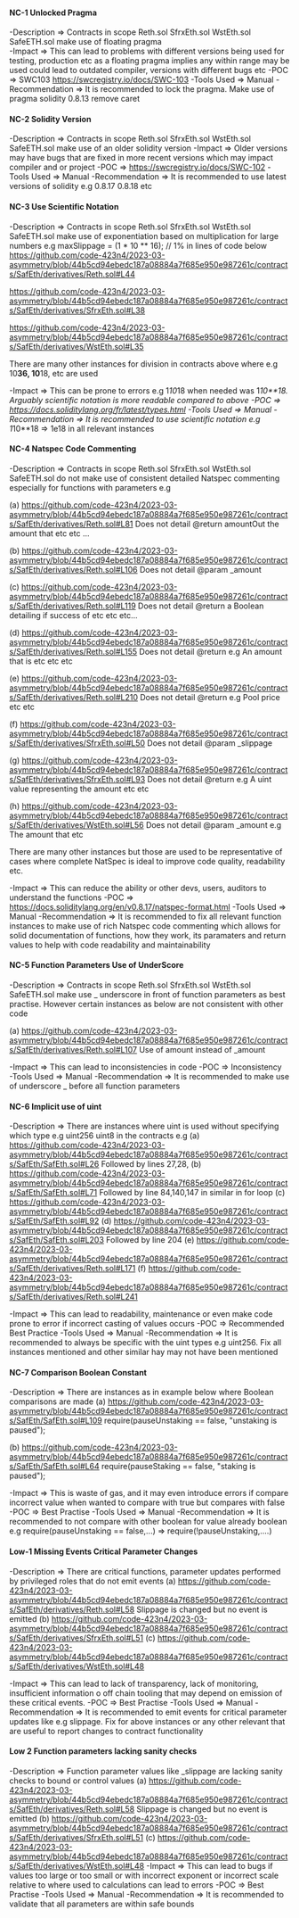 #### NC-1 Unlocked Pragma 

-Description => Contracts in scope Reth.sol SfrxEth.sol WstEth.sol SafeETH.sol make use of floating pragma  
-Impact => This can lead to problems with different versions being used for testing, production etc as a floating pragma implies any within range may be used could lead to outdated compiler, versions with different bugs etc
-POC => SWC103 https://swcregistry.io/docs/SWC-103 
-Tools Used => Manual 
-Recommendation => It is recommended to lock the pragma. Make use of pragma solidity 0.8.13 remove caret

#### NC-2 Solidity Version 

-Description => Contracts in scope Reth.sol SfrxEth.sol WstEth.sol SafeETH.sol make use of an older solidity version 
-Impact => Older versions may have bugs that are fixed in more recent versions which may impact compiler and or project 
-POC => https://swcregistry.io/docs/SWC-102 
-Tools Used => Manual 
-Recommendation => It is recommended to use latest versions of solidity e.g 0.8.17 0.8.18 etc

#### NC-3 Use Scientific Notation 

-Description => Contracts in scope Reth.sol SfrxEth.sol WstEth.sol SafeETH.sol make use of exponentiation based on multiplication for large numbers e.g maxSlippage = (1 * 10 ** 16); // 1% in lines of code below 
https://github.com/code-423n4/2023-03-asymmetry/blob/44b5cd94ebedc187a08884a7f685e950e987261c/contracts/SafEth/derivatives/Reth.sol#L44 

https://github.com/code-423n4/2023-03-asymmetry/blob/44b5cd94ebedc187a08884a7f685e950e987261c/contracts/SafEth/derivatives/SfrxEth.sol#L38

https://github.com/code-423n4/2023-03-asymmetry/blob/44b5cd94ebedc187a08884a7f685e950e987261c/contracts/SafEth/derivatives/WstEth.sol#L35

There are many other instances for division in contracts above where e.g 10**36, 10**18, etc are used


-Impact => This can be prone to errors e.g 1*10*18 when needed was 1*10**18. Arguably scientific notation is more readable compared to above 
-POC => https://docs.soliditylang.org/fr/latest/types.html 
-Tools Used => Manual 
-Recommendation => It is recommended to use scientific notation e.g 1*10**18 => 1e18 in all relevant instances 

#### NC-4 Natspec Code Commenting

-Description => Contracts in scope Reth.sol SfrxEth.sol WstEth.sol SafeETH.sol do not make use of consistent detailed Natspec commenting especially for functions with parameters e.g 

(a) https://github.com/code-423n4/2023-03-asymmetry/blob/44b5cd94ebedc187a08884a7f685e950e987261c/contracts/SafEth/derivatives/Reth.sol#L81
Does not detail @return amountOut the amount that etc etc ...

(b) https://github.com/code-423n4/2023-03-asymmetry/blob/44b5cd94ebedc187a08884a7f685e950e987261c/contracts/SafEth/derivatives/Reth.sol#L106
Does not detail @param _amount

(c) https://github.com/code-423n4/2023-03-asymmetry/blob/44b5cd94ebedc187a08884a7f685e950e987261c/contracts/SafEth/derivatives/Reth.sol#L119
Does not detail @return a Boolean detailing if success of etc etc etc...

(d) https://github.com/code-423n4/2023-03-asymmetry/blob/44b5cd94ebedc187a08884a7f685e950e987261c/contracts/SafEth/derivatives/Reth.sol#L155
Does not detail @return e.g An amount that is etc etc etc 

(e) https://github.com/code-423n4/2023-03-asymmetry/blob/44b5cd94ebedc187a08884a7f685e950e987261c/contracts/SafEth/derivatives/Reth.sol#L210
Does not detail @return e.g Pool price etc etc 

(f) https://github.com/code-423n4/2023-03-asymmetry/blob/44b5cd94ebedc187a08884a7f685e950e987261c/contracts/SafEth/derivatives/SfrxEth.sol#L50 
Does not detail @param _slippage 

(g) https://github.com/code-423n4/2023-03-asymmetry/blob/44b5cd94ebedc187a08884a7f685e950e987261c/contracts/SafEth/derivatives/SfrxEth.sol#L93
Does not detail @return e.g A uint value representing the amount etc etc 

(h) https://github.com/code-423n4/2023-03-asymmetry/blob/44b5cd94ebedc187a08884a7f685e950e987261c/contracts/SafEth/derivatives/WstEth.sol#L56
Does not detail @param _amount e.g The amount that etc 

There are many other instances but those are used to be representative of cases where complete NatSpec is ideal to improve code quality, readability etc. 

-Impact => This can reduce the ability or other devs, users, auditors to understand the functions 
-POC => https://docs.soliditylang.org/en/v0.8.17/natspec-format.html 
-Tools Used => Manual 
-Recommendation => It is recommended to fix all relevant function instances to make use of rich Natspec code commenting which allows for solid documentation of functions, how they work, its paramaters and return values to help with code readability and maintainability 

#### NC-5 Function Parameters Use of UnderScore 

-Description => Contracts in scope Reth.sol SfrxEth.sol WstEth.sol SafeETH.sol make use _ underscore in front of function parameters as best practise. However certain instances as below are not consistent with other code 

(a) https://github.com/code-423n4/2023-03-asymmetry/blob/44b5cd94ebedc187a08884a7f685e950e987261c/contracts/SafEth/derivatives/Reth.sol#L107
Use of amount instead of _amount 

-Impact => This can lead to inconsistencies in code 
-POC => Inconsistency  
-Tools Used => Manual 
-Recommendation => It is recommended to make use of underscore _ before all function parameters 

#### NC-6 Implicit use of uint

-Description => There are instances where uint is used without specifying which type e.g uint256 uint8 in the contracts e.g 
(a) https://github.com/code-423n4/2023-03-asymmetry/blob/44b5cd94ebedc187a08884a7f685e950e987261c/contracts/SafEth/SafEth.sol#L26
Followed by lines 27,28, 
(b) https://github.com/code-423n4/2023-03-asymmetry/blob/44b5cd94ebedc187a08884a7f685e950e987261c/contracts/SafEth/SafEth.sol#L71
Followed by line 84,140,147 in similar in for loop
(c) https://github.com/code-423n4/2023-03-asymmetry/blob/44b5cd94ebedc187a08884a7f685e950e987261c/contracts/SafEth/SafEth.sol#L92
(d) https://github.com/code-423n4/2023-03-asymmetry/blob/44b5cd94ebedc187a08884a7f685e950e987261c/contracts/SafEth/SafEth.sol#L203
Followed by line 204
(e) https://github.com/code-423n4/2023-03-asymmetry/blob/44b5cd94ebedc187a08884a7f685e950e987261c/contracts/SafEth/derivatives/Reth.sol#L171
(f) https://github.com/code-423n4/2023-03-asymmetry/blob/44b5cd94ebedc187a08884a7f685e950e987261c/contracts/SafEth/derivatives/Reth.sol#L241

-Impact => This can lead to readability, maintenance or even make code prone to error if incorrect casting of values occurs 
-POC => Recommended Best Practice 
-Tools Used => Manual 
-Recommendation => It is recommended to always be specific with the uint types e.g uint256. Fix all instances mentioned and other similar hay may not have been mentioned

#### NC-7 Comparison Boolean Constant 

-Description => There are instances as in example below where Boolean comparisons are made 
(a) https://github.com/code-423n4/2023-03-asymmetry/blob/44b5cd94ebedc187a08884a7f685e950e987261c/contracts/SafEth/SafEth.sol#L109
require(pauseUnstaking == false, "unstaking is paused");

(b) https://github.com/code-423n4/2023-03-asymmetry/blob/44b5cd94ebedc187a08884a7f685e950e987261c/contracts/SafEth/SafEth.sol#L64
require(pauseStaking == false, "staking is paused");

-Impact => This is waste of gas, and it may even introduce errors if compare incorrect value when wanted to compare with true but compares with false 
-POC => Best Practise
-Tools Used => Manual 
-Recommendation => It is recommended to not compare with other boolean for value already boolean e.g 
require(pauseUnstaking == false,...) => require(!pauseUnstaking,....)

#### Low-1 Missing Events Critical Parameter Changes  

-Description => There are critical functions, parameter updates performed by privileged roles that do not emit events
(a) https://github.com/code-423n4/2023-03-asymmetry/blob/44b5cd94ebedc187a08884a7f685e950e987261c/contracts/SafEth/derivatives/Reth.sol#L58
Slippage is changed but no event is emitted 
(b) https://github.com/code-423n4/2023-03-asymmetry/blob/44b5cd94ebedc187a08884a7f685e950e987261c/contracts/SafEth/derivatives/SfrxEth.sol#L51
(c) https://github.com/code-423n4/2023-03-asymmetry/blob/44b5cd94ebedc187a08884a7f685e950e987261c/contracts/SafEth/derivatives/WstEth.sol#L48


-Impact => This can lead to lack of transparency, lack of monitoring, insufficient information o off chain tooling that may depend on emission of these critical events. 
-POC => Best Practise
-Tools Used => Manual 
-Recommendation => It is recommended to emit events for critical parameter updates like e.g slippage. Fix for above instances or any other relevant that are useful to report changes to contract functionality 

#### Low 2 Function parameters lacking sanity checks 

-Description => Function parameter values like _slippage are lacking sanity checks to bound or control values 
(a) https://github.com/code-423n4/2023-03-asymmetry/blob/44b5cd94ebedc187a08884a7f685e950e987261c/contracts/SafEth/derivatives/Reth.sol#L58
Slippage is changed but no event is emitted 
(b) https://github.com/code-423n4/2023-03-asymmetry/blob/44b5cd94ebedc187a08884a7f685e950e987261c/contracts/SafEth/derivatives/SfrxEth.sol#L51
(c) https://github.com/code-423n4/2023-03-asymmetry/blob/44b5cd94ebedc187a08884a7f685e950e987261c/contracts/SafEth/derivatives/WstEth.sol#L48
-Impact => This can lead to  bugs if values too large or too small or with incorrect exponent or incorrect scale relative to where used to calculations can lead to errors 
-POC => Best Practise
-Tools Used => Manual 
-Recommendation => It is recommended to validate that all parameters are within safe bounds 




